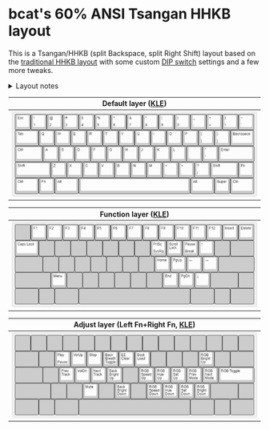 # bcat's 60% ANSI Tsangan HHKB layout

This is a Tsangan/HHKB (split Backspace, split Right Shift) layout based on the
[traditional HHKB layout](https://hhkb.io/layout/) with some custom [DIP
switch](https://hhkb.io/components/controllers/) settings and a few more tweaks.

<details>
<summary>Layout notes</summary>

* The Delete key is mapped as Backspace (SW3).
* The Alt and Super keys are swapped to put Alt directly adjacent to the
  spacebar (SW5).
* The Left Super key is replaced with another Fn key (SW4). This enables F1
  through F6 to be typed with the left hand, without taking the right hand off
  the mouse, which is quite useful while gaming.
* When both Fn keys are pressed simultaneously, an "adjust layer" activates to
  allow keyboard configuration. (This is similar to QMK's [tri-layer
  feature](https://docs.qmk.fm/#/feature_tri_layer) commonly used on ortholinear
  keyboards, except that the Left Fn and Right Fn keys both active the same
  function layer when pressed on their own.)
* The adjust layer contains reset keys, RGB underglow and backlight controls (in
  place of the arrow and navigation keys), and media controls (centered around
  the ESDF cluster).
* The leftmost and rightmost bottom row keys are mapped to Ctrl rather than
  anything more useful because many of my Tsangan PCBs have HHKB-layout plates
  and/or blockers, and so it's not even guaranteed there are switches installed
  in these positions.
</details>

| Default layer ([KLE](http://www.keyboard-layout-editor.com/#/gists/86b33d75aa6f56d8781ab3d8475f4e77)) |
| :-: |
| ![Layout](layer_default.png) |

| Function layer ([KLE](http://www.keyboard-layout-editor.com/#/gists/f6311fd7e315de781143b80eb040a551)) |
| :-: |
| ![Layout](layer_function.png) |

| Adjust layer (Left Fn+Right Fn, [KLE](http://www.keyboard-layout-editor.com/#/gists/65ac939caec878401603bc36290852d4)) |
| :-: |
| ![Layout](layer_adjust.png) |
